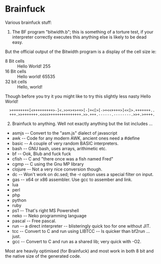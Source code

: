 Brainfuck
=========

Various brainfuck stuff:

1. The BF program "bitwidth.b"; this is something of a torture test, if your interpreter correctly executes this anything else is likely to be dead easy. 

  But the official output of the Bitwidth program is a display of the cell size ie:

  <dl><dt>8 Bit cells<dd>Hello World! 255<dt>16 Bit cells<dd>Hello world! 65535<dt>32 bit cells<dd>Hello, world!</dl>

  Though before you try it you might like to try this slightly less nasty Hello World! 

      >++++++++[<+++++++++>-]<.>>+>+>++>[-]+<[>[->+<<++++>]<<]>.+++++++..
      +++.>>+++++++.<<<<+++++++++++++++.>>.+++.------.--------.>>+.>++++.

2. Brainfuck to anything. Well not exactly anything but the list includes ...
  * asmjs -- Convert to the "asm.js" dialect of javascript
  * awk	-- Code for any modern AWK, ancient ones need a #define
  * basic -- A couple of very random BASIC interpreters.
  * bash -- GNU bash, uses arrays, arithimetic etc.
  * bf -- Ook, Blub and fuck fuck
  * cfish -- C and "there once was a fish named Fred"
  * cgmp -- C using the Gnu MP library
  * clojure -- Not a very nice conversion though.
  * dc -- Won't work on dc.sed; the -r option uses a special filter on input.
  * gas -- x64 or x86 assembler. Use gcc to assember and link.
  * lua
  * perl
  * php
  * python
  * ruby
  * ps1 -- That's right MS Powershell
  * neko -- Neko programming language
  * pascal -- Free pascal.
  * run -- a direct interpreter -- blisteringly quick too for one without JIT.
  * tcc -- Convert to C and run using LIBTCC -- Is quicker than bf2run ... just.
  * gcc -- Convert to C and run as a shared lib; very quick with -O2.

  Most are heavily optimised (for Brainfuck) and most work in both 8 bit and the native size of the generated code.
